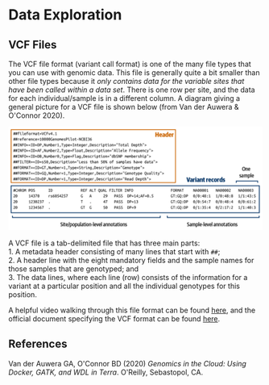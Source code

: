 # Data Exploration

## VCF Files
The VCF file format (variant call format) is one of the many file types that you can use with genomic data. This file is generally quite a bit smaller than other file types because it *only contains data for the variable sites that have been called within a data set*. There is one row per site, and the data for each individual/sample is in a different column. A diagram giving a general picture for a VCF file is shown below (from Van der Auwera & O'Connor 2020).

![](figures/vcf.png)

A VCF file is a tab-delimited file that has three main parts:    
	1. A metadata header consisting of many lines that start with `##`;    
	2. A header line with the eight mandatory fields and the sample names for those samples that are genotyped; and    
	3. The data lines, where each line (row) consists of the information for a variant at a particular position and all the individual genotypes for this position.

A helpful video walking through this file format can be found [here](https://youtu.be/EpD2ZHM7Q8Q?si=0oTs1M3Lrc99d29O), and the official document specifying the VCF format can be found [here](https://samtools.github.io/hts-specs/VCFv4.2.pdf).

## References
Van der Auwera GA, O'Connor BD (2020) *Genomics in the Cloud: Using Docker, GATK, and WDL in Terra*. O'Reilly, Sebastopol, CA.


